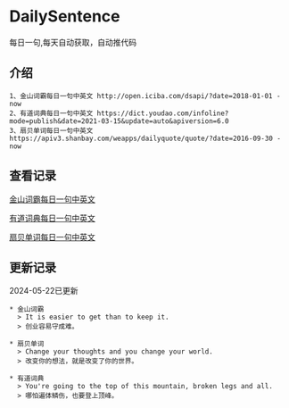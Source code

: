 # DailySentence

每日一句,每天自动获取，自动推代码

## 介绍

```
1、金山词霸每日一句中英文 http://open.iciba.com/dsapi/?date=2018-01-01 - now
2、有道词典每日一句中英文 https://dict.youdao.com/infoline?mode=publish&date=2021-03-15&update=auto&apiversion=6.0
3、扇贝单词每日一句中英文 https://apiv3.shanbay.com/weapps/dailyquote/quote/?date=2016-09-30 - now
```

## 查看记录

[金山词霸每日一句中英文](./data/iciba/)

[有道词典每日一句中英文](./data/youdao/)

[扇贝单词每日一句中英文](./data/shanbay/)

## 更新记录
2024-05-22已更新 
```
* 金山词霸
  > It is easier to get than to keep it.
  > 创业容易守成难。

* 扇贝单词
  > Change your thoughts and you change your world.
  > 改变你的想法，就是改变了你的世界。

* 有道词典
  > You're going to the top of this mountain, broken legs and all.
  > 哪怕遍体鳞伤，也要登上顶峰。

```
